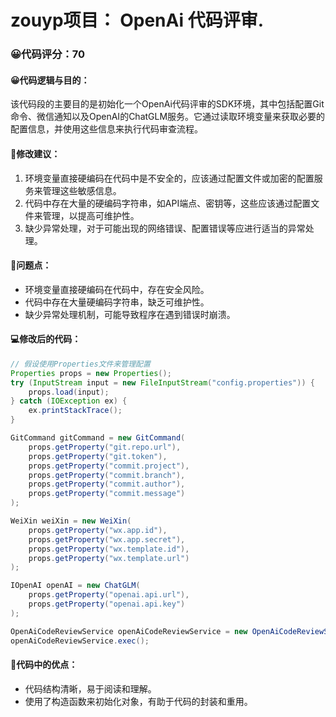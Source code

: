 # zouyp项目： OpenAi 代码评审.
### 😀代码评分：70
#### 😀代码逻辑与目的：
该代码段的主要目的是初始化一个OpenAi代码评审的SDK环境，其中包括配置Git命令、微信通知以及OpenAI的ChatGLM服务。它通过读取环境变量来获取必要的配置信息，并使用这些信息来执行代码审查流程。

#### 🎯修改建议：
1. 环境变量直接硬编码在代码中是不安全的，应该通过配置文件或加密的配置服务来管理这些敏感信息。
2. 代码中存在大量的硬编码字符串，如API端点、密钥等，这些应该通过配置文件来管理，以提高可维护性。
3. 缺少异常处理，对于可能出现的网络错误、配置错误等应进行适当的异常处理。

#### 🤔问题点：
- 环境变量直接硬编码在代码中，存在安全风险。
- 代码中存在大量硬编码字符串，缺乏可维护性。
- 缺少异常处理机制，可能导致程序在遇到错误时崩溃。

#### 💻修改后的代码：
```java
// 假设使用Properties文件来管理配置
Properties props = new Properties();
try (InputStream input = new FileInputStream("config.properties")) {
    props.load(input);
} catch (IOException ex) {
    ex.printStackTrace();
}

GitCommand gitCommand = new GitCommand(
    props.getProperty("git.repo.url"),
    props.getProperty("git.token"),
    props.getProperty("commit.project"),
    props.getProperty("commit.branch"),
    props.getProperty("commit.author"),
    props.getProperty("commit.message")
);

WeiXin weiXin = new WeiXin(
    props.getProperty("wx.app.id"),
    props.getProperty("wx.app.secret"),
    props.getProperty("wx.template.id"),
    props.getProperty("wx.template.url")
);

IOpenAI openAI = new ChatGLM(
    props.getProperty("openai.api.url"),
    props.getProperty("openai.api.key")
);

OpenAiCodeReviewService openAiCodeReviewService = new OpenAiCodeReviewService(gitCommand, openAI, weiXin);
openAiCodeReviewService.exec();
```

#### 🌟代码中的优点：
- 代码结构清晰，易于阅读和理解。
- 使用了构造函数来初始化对象，有助于代码的封装和重用。
